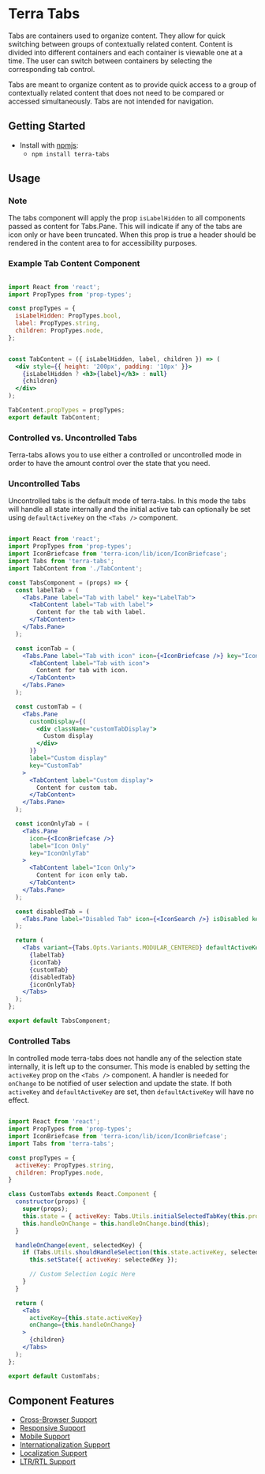 # Terra Tabs

Tabs are containers used to organize content. They allow for quick switching between groups of contextually related content. Content is divided into different containers and each container is viewable one at a time. The user can switch between containers by selecting the corresponding tab control.

Tabs are meant to organize content as to provide quick access to a group of contextually related content that does not need to be compared or accessed simultaneously. Tabs are not intended for navigation.

## Getting Started

- Install with [npmjs](https://www.npmjs.com):
  - `npm install terra-tabs`

## Usage

### Note
The tabs component will apply the prop `isLabelHidden` to all components passed as content for Tabs.Pane. This will indicate if any of the tabs are icon only or have been truncated. When this prop is true a header should be rendered in the content area to for accessibility purposes.

### Example Tab Content Component

```jsx

import React from 'react';
import PropTypes from 'prop-types';

const propTypes = {
  isLabelHidden: PropTypes.bool,
  label: PropTypes.string,
  children: PropTypes.node,
};


const TabContent = ({ isLabelHidden, label, children }) => (
  <div style={{ height: '200px', padding: '10px' }}>
    {isLabelHidden ? <h3>{label}</h3> : null}
    {children}
  </div>
);

TabContent.propTypes = propTypes;
export default TabContent;

```

### Controlled vs. Uncontrolled Tabs

Terra-tabs allows you to use either a controlled or uncontrolled mode in order to have the amount control over the state that you need.

### Uncontrolled Tabs

Uncontrolled tabs is the default mode of terra-tabs. In this mode the tabs will handle all state internally and the initial active tab can optionally be set using `defaultActiveKey` on the `<Tabs />` component.

```jsx

import React from 'react';
import PropTypes from 'prop-types';
import IconBriefcase from 'terra-icon/lib/icon/IconBriefcase';
import Tabs from 'terra-tabs';
import TabContent from './TabContent';

const TabsComponent = (props) => {
  const labelTab = (
    <Tabs.Pane label="Tab with label" key="LabelTab">
      <TabContent label="Tab with label">
        Content for the tab with label.
      </TabContent>
    </Tabs.Pane>
  );

  const iconTab = (
    <Tabs.Pane label="Tab with icon" icon={<IconBriefcase />} key="IconTab">
      <TabContent label="Tab with icon">
        Content for tab with icon.
      </TabContent>
    </Tabs.Pane>
  );

  const customTab = (
    <Tabs.Pane
      customDisplay={(
        <div className="customTabDisplay">
          Custom display
        </div>
      )}
      label="Custom display"
      key="CustomTab"
    >
      <TabContent label="Custom display">
        Content for custom tab.
      </TabContent>
    </Tabs.Pane>
  );

  const iconOnlyTab = (
    <Tabs.Pane
      icon={<IconBriefcase />}
      label="Icon Only"
      key="IconOnlyTab"
    >
      <TabContent label="Icon Only">
        Content for icon only tab.
      </TabContent>
    </Tabs.Pane>
  );

  const disabledTab = (
    <Tabs.Pane label="Disabled Tab" icon={<IconSearch />} isDisabled key="DisabledTab" />
  );

  return (
    <Tabs variant={Tabs.Opts.Variants.MODULAR_CENTERED} defaultActiveKey="LabelTab" tabFill fill>
      {labelTab}
      {iconTab}
      {customTab}
      {disabledTab}
      {iconOnlyTab}
    </Tabs>
  );
};

export default TabsComponent;

```

### Controlled Tabs

In controlled mode terra-tabs does not handle any of the selection state internally, it is left up to the consumer. This mode is enabled by setting the `activeKey` prop on the `<Tabs />` component. A handler is needed for `onChange` to be notified of user selection and update the state. If both `activeKey` and `defaultActiveKey` are set, then `defaultActiveKey` will have no effect.

```jsx

import React from 'react';
import PropTypes from 'prop-types';
import IconBriefcase from 'terra-icon/lib/icon/IconBriefcase';
import Tabs from 'terra-tabs';

const propTypes = {
  activeKey: PropTypes.string,
  children: PropTypes.node,
}

class CustomTabs extends React.Component {
  constructor(props) {
    super(props);
    this.state = { activeKey: Tabs.Utils.initialSelectedTabKey(this.props.children, this.props.activeKey) };
    this.handleOnChange = this.handleOnChange.bind(this);
  }

  handleOnChange(event, selectedKey) {
    if (Tabs.Utils.shouldHandleSelection(this.state.activeKey, selectedKey)) {
      this.setState({ activeKey: selectedKey });

      // Custom Selection Logic Here
    }
  }

  return (
    <Tabs
      activeKey={this.state.activeKey}
      onChange={this.handleOnChange}
    >
      {children}
    </Tabs>
  );
};

export default CustomTabs;

```

## Component Features

 * [Cross-Browser Support](https://github.com/cerner/terra-ui/blob/master/src/terra-dev-site/contributing/ComponentStandards.e.contributing.md#cross-browser-support)
 * [Responsive Support](https://github.com/cerner/terra-ui/blob/master/src/terra-dev-site/contributing/ComponentStandards.e.contributing.md#responsive-support)
 * [Mobile Support](https://github.com/cerner/terra-ui/blob/master/src/terra-dev-site/contributing/ComponentStandards.e.contributing.md#mobile-support)
 * [Internationalization Support](https://github.com/cerner/terra-ui/blob/master/src/terra-dev-site/contributing/ComponentStandards.e.contributing.md#internationalization-i18n-support)
 * [Localization Support](https://github.com/cerner/terra-ui/blob/master/src/terra-dev-site/contributing/ComponentStandards.e.contributing.md#internationalization-i18n-support)
 * [LTR/RTL Support](https://github.com/cerner/terra-core/wiki/Component-Features#ltr--rtl-support)
